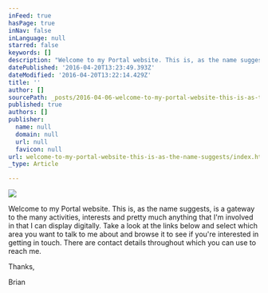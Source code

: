 ```yaml
---
inFeed: true
hasPage: true
inNav: false
inLanguage: null
starred: false
keywords: []
description: "Welcome to my Portal website. This is, as the name suggests, is a gateway to the many activities, interests and pretty much anything that I'm involved in that I can display digitally. Take a look at the links below and select which area you want to talk to me about and browse it to see if you're interested in getting in touch. There are contact details throughout which you can use to reach me."
datePublished: '2016-04-20T13:23:49.393Z'
dateModified: '2016-04-20T13:22:14.429Z'
title: ''
author: []
sourcePath: _posts/2016-04-06-welcome-to-my-portal-website-this-is-as-the-name-suggests.md
published: true
authors: []
publisher:
  name: null
  domain: null
  url: null
  favicon: null
url: welcome-to-my-portal-website-this-is-as-the-name-suggests/index.html
_type: Article

---
```

![](https://the-grid-user-content.s3-us-west-2.amazonaws.com/dbe8be85-88c5-4a74-bbaf-e926393df478.jpg)

Welcome to my Portal website. This is, as the name suggests, is a gateway to the many activities, interests and pretty much anything that I'm involved in that I can display digitally. Take a look at the links below and select which area you want to talk to me about and browse it to see if you're interested in getting in touch. There are contact details throughout which you can use to reach me.

Thanks, 

Brian